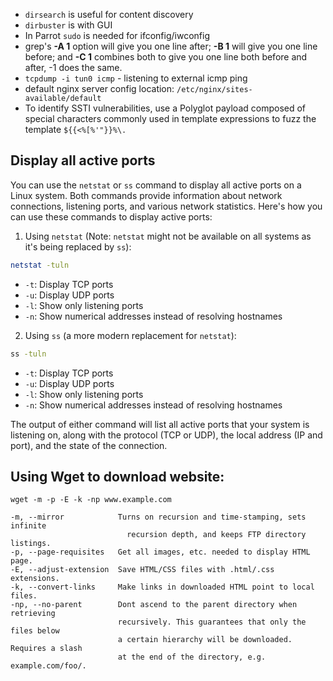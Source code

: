 - `dirsearch` is useful for content discovery
- `dirbuster` is with GUI
- In Parrot `sudo` is needed for ifconfig/iwconfig
- grep's **-A 1** option will give you one line after; **-B 1** will give you one line before; and **-C 1** combines both to give you one line both before and after, -1 does the same.
- `tcpdump -i tun0 icmp` - listening to external icmp ping
- default nginx server config location: `/etc/nginx/sites-available/default`
- To identify SSTI vulnerabilities, use a Polyglot payload composed of special characters commonly used in template expressions to fuzz the template
   `${{<%[%'"}}%\.`

## Display all active ports

You can use the `netstat` or `ss` command to display all active ports on a Linux system. Both commands provide information about network connections, listening ports, and various network statistics. Here's how you can use these commands to display active ports:

1. Using `netstat` (Note: `netstat` might not be available on all systems as it's being replaced by `ss`):

```bash
netstat -tuln
```

- `-t`: Display TCP ports
- `-u`: Display UDP ports
- `-l`: Show only listening ports
- `-n`: Show numerical addresses instead of resolving hostnames

2. Using `ss` (a more modern replacement for `netstat`):

```bash
ss -tuln
```

- `-t`: Display TCP ports
- `-u`: Display UDP ports
- `-l`: Show only listening ports
- `-n`: Show numerical addresses instead of resolving hostnames

The output of either command will list all active ports that your system is listening on, along with the protocol (TCP or UDP), the local address (IP and port), and the state of the connection.

## Using Wget to download website:

```
wget -m -p -E -k -np www.example.com
```

```
-m, --mirror            Turns on recursion and time-stamping, sets infinite
                          recursion depth, and keeps FTP directory listings.
-p, --page-requisites   Get all images, etc. needed to display HTML page.
-E, --adjust-extension  Save HTML/CSS files with .html/.css extensions.
-k, --convert-links     Make links in downloaded HTML point to local files.
-np, --no-parent        Dont ascend to the parent directory when retrieving
                        recursively. This guarantees that only the files below
                        a certain hierarchy will be downloaded. Requires a slash
                        at the end of the directory, e.g. example.com/foo/.

```

